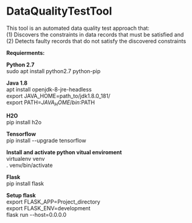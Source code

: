 # DataQualityTestTool
This tool is an automated data quality test approach that:<br/> 
(1) Discovers the constraints in data records that must be satisfied and <br/>
(2) Detects faulty records that do not satisfy the discovered constraints <br/>

**Requierments:**<br/>

**Python 2.7**<br/>
sudo apt install python2.7 python-pip<br/>

**Java 1.8**<br/>
apt install openjdk-8-jre-headless<br/>
export JAVA_HOME=path_to/jdk1.8.0_181/<br/>
export PATH=$JAVA_HOME/bin:$PATH<br/>

**H2O**<br/>
pip install h2o<br/>

**Tensorflow**<br/>
pip install --upgrade tensorflow<br/>

**Install and activate python vitual enviroment**<br/>
virtualenv venv<br/>
. venv/bin/activate<br/>

**Flask**<br/>
pip install flask<br/>

**Setup flask**<br/>
export FLASK_APP=Project_directory<br/>
export FLASK_ENV=development<br/>
flask run --host=0.0.0.0<br/>
